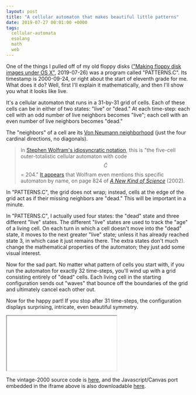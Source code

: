 ```yaml
---
layout: post
title: "A cellular automaton that makes beautiful little patterns"
date: 2019-07-27 00:01:00 +0000
tags:
  cellular-automata
  esolang
  math
  web
---
```


One of the things I pulled off of my old floppy disks
(["Making floppy disk images under OS X"](/blog/2019/07/26/disk-images-in-os-x/), 2019-07-26)
was a program called "PATTERNS.C". Its timestamp is 2000-09-24, or right about
the start of eleventh grade for me. What does it do? Well, first I'll explain it
mathematically, and then I'll show you what it looks like live.

It's a cellular automaton that runs in a 31-by-31 grid of cells.
Each of these cells can be in either of two states: "live" or "dead."
At each time-step: each cell with an odd number of live neighbors
becomes "live"; each cell with an even number of live neighbors becomes "dead."

The "neighbors" of a cell are its [Von Neumann neighborhood](https://en.wikipedia.org/wiki/Von_Neumann_neighborhood)
(just the four cardinal directions, no diagonals).

> In [Stephen Wolfram's idiosyncratic notation](https://www.stephenwolfram.com/publications/cellular-automata-complexity/pdfs/two-dimensional-cellular-automata.pdf),
> this is "the five-cell outer-totalistic cellular automaton with code $$\tilde{C}$$ = 204."
> [It appears](https://git.zipcode.rocks/kristofer/ImportantPapers/raw/branch/master/Wolfram-NKS-Ch12-PrinCompEquiv.pdf)
> that Wolfram even mentions this specific automaton by name, on page 824 of
> [_A New Kind of Science_](https://amzn.to/2LJfZTp) (2002).

In "PATTERNS.C", the grid does not wrap; instead, cells at the edge of the grid
act as if their missing neighbors are "dead." This will be important in a minute.

In "PATTERNS.C", I actually used four states: the "dead" state and three
different "live" states. The different "live" states are used to track the "age"
of a living cell. On each turn in which a cell doesn't move into the "dead" state,
it moves to the next greater "live" state; unless it has already reached state 3,
in which case it just remains there. The extra states don't much change the
mathematical properties of the automaton; they just add some visual interest.

Now for the sad part. No matter what pattern of cells you start with, if you
run the automaton for exactly 32 time-steps, you'll wind up with a grid consisting
entirely of "dead" cells. Each living cell in the starting configuration sends out
"waves" that bounce off the boundaries of the grid and ultimately cancel each other
out.

Now for the happy part! If you stop after 31 time-steps, the configuration
displays surprising, intricate, even beautiful symmetry.

<iframe src="/blog/code/2019-07-27-patterns.html" height="auto" onload="this.height = this.contentWindow.document.body.scrollHeight + 'px';">
[Click here to play with the PATTERNS.C automaton!](/blog/code/2019-07-27-patterns.html)
</iframe>

The vintage-2000 source code is [here](/blog/code/2019-07-27-patterns.c), and
the Javascript/Canvas port embedded in the iframe above is also downloadable
[here](/blog/code/2019-07-27-patterns.html).
